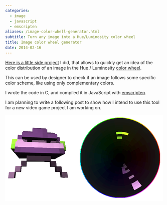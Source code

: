 ```yaml
---
categories:
  - image
  - javascript
  - emscripten
aliases: /image-color-whell-generator.html
subtitle: Turn any image into a Hue/Luminosity color wheel
title: Image color wheel generator
date: 2014-02-16
---
```



[Here is a little side project][charmony] I did, that allows to quickly get an
idea of the color distribution of an image in the Hue / Luminosity [color
wheel][color-wheel].

This can be used by designer to check if an image follows some specific color
scheme, like using only complementary colors.

I wrote the code in C, and compiled it in JavaScript with
[emscripten][emscriten].

I am planning to write a following post to show how I intend to use this tool
for a new video game project I am working on.


[color-wheel]: http://en.wikipedia.org/wiki/Color_wheel
[charmony]: http://www.noctua-software.com/charmony
[emscriten]: https://github.com/kripken/emscripten/wiki

![an image](/assets/imgs/charmony-example.png)
